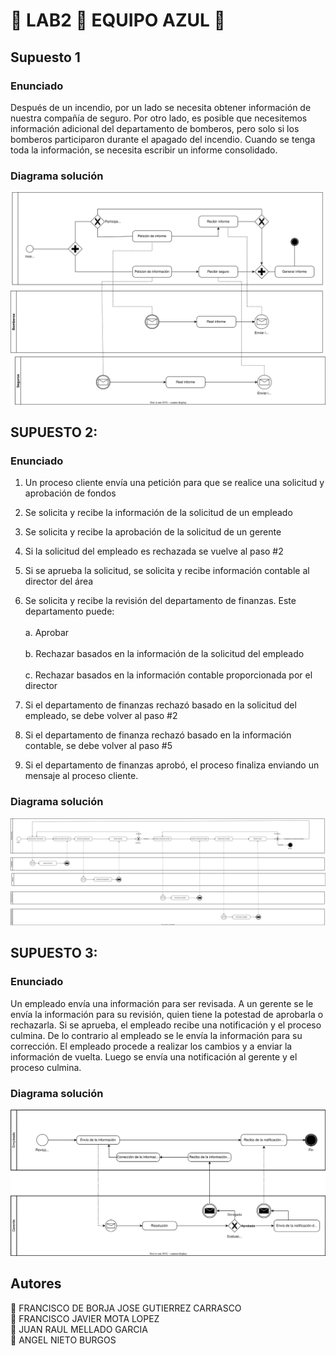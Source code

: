 # :large_blue_circle: LAB2 :large_blue_circle: EQUIPO AZUL :large_blue_circle:

## Supuesto 1

### Enunciado

Después de un incendio, por un lado se necesita obtener información de nuestra compañía de seguro. Por otro lado, es posible que necesitemos información adicional del departamento de bomberos, pero solo si los bomberos participaron durante el apagado del incendio. Cuando se tenga toda la información, se necesita escribir un informe consolidado.

### Diagrama solución

<img src=./svgs/supuesto1.svg>

## SUPUESTO 2:

### Enunciado

1. Un proceso cliente envía una petición para que se realice una solicitud y aprobación de fondos

2. Se solicita y recibe la información de la solicitud de un empleado

3. Se solicita y recibe la aprobación de la solicitud de un gerente
4. Si la solicitud del empleado es rechazada se vuelve al paso #2
5. Si se aprueba la solicitud, se solicita y recibe información contable al director del área
6. Se solicita y recibe la revisión del departamento de finanzas. Este departamento puede:<br>
<br>a. Aprobar<br>
<br>b. Rechazar basados en la información de la solicitud del empleado<br>
<br>c. Rechazar basados en la información contable proporcionada por el director

7. Si el departamento de finanzas rechazó basado en la solicitud del empleado, se debe volver al paso #2
8. Si el departamento de finanza rechazó basado en la información contable, se debe volver al paso #5
9. Si el departamento de finanzas aprobó, el proceso finaliza enviando un mensaje al proceso cliente.

### Diagrama solución

<img src=./svgs/supuesto2.svg>

## SUPUESTO 3:

### Enunciado

Un empleado envía una información para ser revisada. A un gerente se le envía la información para su revisión, quien tiene la potestad de aprobarla o rechazarla. Si se aprueba, el empleado recibe una notificación y el proceso culmina. De lo contrario al empleado se le envía la información para su corrección. El empleado procede a realizar los cambios y a enviar la información de vuelta. Luego se envía una notificación al gerente y el proceso culmina.

### Diagrama solución

<img src=./svgs/supuesto3.svg>

## Autores

:small_blue_diamond: FRANCISCO DE BORJA JOSE GUTIERREZ CARRASCO<br>
:small_blue_diamond: FRANCISCO JAVIER MOTA LOPEZ<br>
:small_blue_diamond: JUAN RAUL MELLADO GARCIA<br>
:small_blue_diamond: ANGEL NIETO BURGOS
